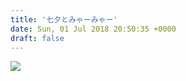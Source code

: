 ```yaml
---
title: '七夕とみゃーみゃー'
date: Sun, 01 Jul 2018 20:50:35 +0000
draft: false
---
```


[![](/images/2018/06/DSC_0572-576x1024.jpg)](/images/2018/06/DSC_0572.jpg)